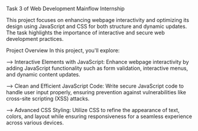 Task 3 of Web Development Mainflow Internship

This project focuses on enhancing webpage interactivity and optimizing its design using JavaScript and CSS for both structure and dynamic updates. The task highlights the importance of interactive and secure web development practices.

 Project Overview
In this project, you'll explore:

--> Interactive Elements with JavaScript: Enhance webpage interactivity by adding JavaScript functionality such as form validation, interactive menus, and dynamic content updates.
  
--> Clean and Efficient JavaScript Code: Write secure JavaScript code to handle user input properly, ensuring prevention against vulnerabilities like cross-site scripting (XSS) attacks.
  
--> Advanced CSS Styling: Utilize CSS to refine the appearance of text, colors, and layout while ensuring responsiveness for a seamless experience across various devices.
